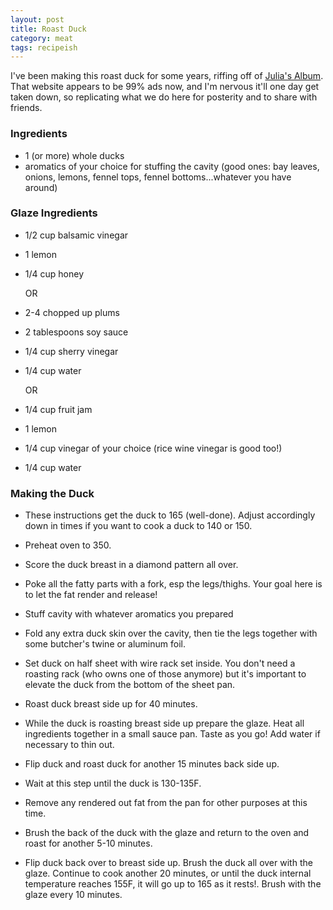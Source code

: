 ```yaml
---
layout: post
title: Roast Duck
category: meat
tags: recipeish
---
```


I've been making this roast duck for some years, riffing off of [Julia's Album](https://juliasalbum.com/how-to-cook-duck/). That website appears to be 99% ads now, and I'm nervous it'll one day get taken down, so replicating what we do here for posterity and to share with friends.

### Ingredients
* 1 (or more) whole ducks
* aromatics of your choice for stuffing the cavity (good ones: bay leaves, onions, lemons, fennel tops, fennel bottoms...whatever you have around)

### Glaze Ingredients
* 1/2 cup balsamic vinegar
* 1 lemon
* 1/4 cup honey

  OR

* 2-4 chopped up plums
* 2 tablespoons soy sauce
* 1/4 cup sherry vinegar
* 1/4 cup water

  OR
* 1/4 cup fruit jam
* 1 lemon
* 1/4 cup vinegar of your choice (rice wine vinegar is good too!)
* 1/4 cup water

### Making the Duck
* These instructions get the duck to 165 (well-done). Adjust accordingly down in times if you want to cook a duck to 140 or 150.

* Preheat oven to 350.

* Score the duck breast in a diamond pattern all over.
* Poke all the fatty parts with a fork, esp the legs/thighs. Your goal here is to let the fat render and release!
* Stuff cavity with whatever aromatics you prepared
* Fold any extra duck skin over the cavity, then tie the legs together with some butcher's twine or aluminum foil.

* Set duck on half sheet with wire rack set inside. You don't need a roasting rack (who owns one of those anymore) but it's important to elevate the duck from the bottom of the sheet pan.
* Roast duck breast side up for 40 minutes.

* While the duck is roasting breast side up prepare the glaze. Heat all ingredients together in a small sauce pan. Taste as you go! Add water if necessary to thin out.

* Flip duck and roast duck for another 15 minutes back side up.

* Wait at this step until the duck is 130-135F.

* Remove any rendered out fat from the pan for other purposes at this time.

* Brush the back of the duck with the glaze and return to the oven and roast for another 5-10 minutes.

* Flip duck back over to breast side up. Brush the duck all over with the glaze. Continue to cook another 20 minutes, or until the duck internal temperature reaches 155F, it will go up to 165 as it rests!. Brush with the glaze every 10 minutes.
